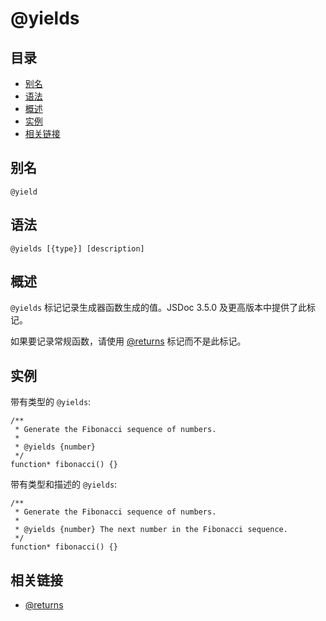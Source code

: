 <!--
title: @yields
order: 369
author: yuer
-->

# @yields

## 目录

- [别名](#别名)
- [语法](#语法)
- [概述](#概述)
- [实例](#实例)
- [相关链接](#相关链接)

## 别名

```
@yield
```

## 语法

```
@yields [{type}] [description]
```

## 概述

`@yields` 标记记录生成器函数生成的值。JSDoc 3.5.0 及更高版本中提供了此标记。

如果要记录常规函数，请使用 [@returns](./tags-returns.md) 标记而不是此标记。

## 实例

带有类型的 `@yields`:

```
/**
 * Generate the Fibonacci sequence of numbers.
 *
 * @yields {number}
 */
function* fibonacci() {}
```

带有类型和描述的 `@yields`:

```
/**
 * Generate the Fibonacci sequence of numbers.
 *
 * @yields {number} The next number in the Fibonacci sequence.
 */
function* fibonacci() {}
```

## 相关链接

- [@returns](./tags-returns.md)
